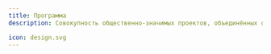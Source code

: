 ```yaml
---
title: Программа
description: Cовокупность общественно-значимых проектов, объединённых общими идеями и целями

icon: design.svg
---
```

